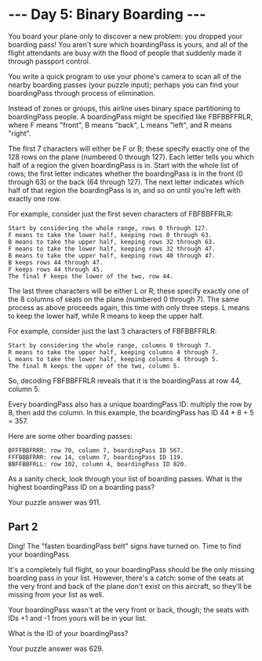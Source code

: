 # --- Day 5: Binary Boarding ---

You board your plane only to discover a new problem: you dropped your boarding pass! You aren't sure which boardingPass is yours, and all of the flight attendants are busy with the flood of people that suddenly made it through passport control.

You write a quick program to use your phone's camera to scan all of the nearby boarding passes (your puzzle input); perhaps you can find your boardingPass through process of elimination.

Instead of zones or groups, this airline uses binary space partitioning to boardingPass people. A boardingPass might be specified like FBFBBFFRLR, where F means "front", B means "back", L means "left", and R means "right".

The first 7 characters will either be F or B; these specify exactly one of the 128 rows on the plane (numbered 0 through 127). Each letter tells you which half of a region the given boardingPass is in. Start with the whole list of rows; the first letter indicates whether the boardingPass is in the front (0 through 63) or the back (64 through 127). The next letter indicates which half of that region the boardingPass is in, and so on until you're left with exactly one row.

For example, consider just the first seven characters of FBFBBFFRLR:

    Start by considering the whole range, rows 0 through 127.
    F means to take the lower half, keeping rows 0 through 63.
    B means to take the upper half, keeping rows 32 through 63.
    F means to take the lower half, keeping rows 32 through 47.
    B means to take the upper half, keeping rows 40 through 47.
    B keeps rows 44 through 47.
    F keeps rows 44 through 45.
    The final F keeps the lower of the two, row 44.

The last three characters will be either L or R; these specify exactly one of the 8 columns of seats on the plane (numbered 0 through 7). The same process as above proceeds again, this time with only three steps. L means to keep the lower half, while R means to keep the upper half.

For example, consider just the last 3 characters of FBFBBFFRLR:

    Start by considering the whole range, columns 0 through 7.
    R means to take the upper half, keeping columns 4 through 7.
    L means to take the lower half, keeping columns 4 through 5.
    The final R keeps the upper of the two, column 5.

So, decoding FBFBBFFRLR reveals that it is the boardingPass at row 44, column 5.

Every boardingPass also has a unique boardingPass ID: multiply the row by 8, then add the column. In this example, the boardingPass has ID 44 * 8 + 5 = 357.

Here are some other boarding passes:

    BFFFBBFRRR: row 70, column 7, boardingPass ID 567.
    FFFBBBFRRR: row 14, column 7, boardingPass ID 119.
    BBFFBBFRLL: row 102, column 4, boardingPass ID 820.

As a sanity check, look through your list of boarding passes. What is the highest boardingPass ID on a boarding pass?

Your puzzle answer was 911.

## Part 2
Ding! The "fasten boardingPass belt" signs have turned on. Time to find your boardingPass.

It's a completely full flight, so your boardingPass should be the only missing boarding pass in your list. However, there's a catch: some of the seats at the very front and back of the plane don't exist on this aircraft, so they'll be missing from your list as well.

Your boardingPass wasn't at the very front or back, though; the seats with IDs +1 and -1 from yours will be in your list.

What is the ID of your boardingPass?

Your puzzle answer was 629.
